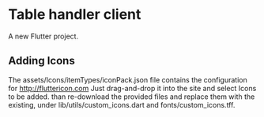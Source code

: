 # Table handler client

A new Flutter project.

## Adding Icons
The assets/Icons/itemTypes/iconPack.json file contains the configuration for http://fluttericon.com
Just drag-and-drop it into the site and select Icons to be added. than re-download the provided files and replace them with the existing,
under lib/utils/custom_icons.dart and fonts/custom_icons.tff.
